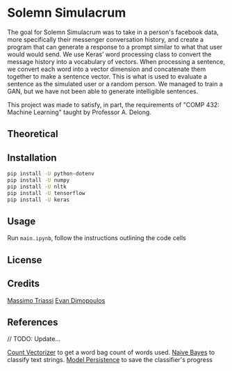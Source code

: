 # Solemn Simulacrum
The goal for Solemn Simulacrum was to take in a person's facebook data, more specifically their messenger conversation history, and create a program that can generate a response to a prompt similar to what that user would would send. We use Keras’ word processing class to convert the message history into a vocabulary of vectors. When processing a sentence, we convert each word into a vector dimension and concatenate them together to make a sentence vector. This is what is used to evaluate a sentence as the simulated user or a random person. We managed to train a GAN, but we have not been able to generate intelligible sentences. 

This project was made to satisfy, in part, the requirements of "COMP 432: Machine Learning" taught by Professor A. Delong. 

## Theoretical


## Installation
```bash
pip install -U python-dotenv
pip install -U numpy
pip install -U nltk
pip install -U tensorflow
pip install -U keras
```
## Usage
Run `main.ipynb`, follow the instructions outlining the code cells

## License

## Credits
[Massimo Triassi](https://github.com/m-triassi)
[Evan Dimopoulos](https://github.com/EvanDime)
## References
// TODO: Update...

[Count Vectorizer](https://scikit-learn.org/stable/modules/generated/sklearn.feature_extraction.text.CountVectorizer.html)
to get a word bag count of words used. 
[Naive Bayes](https://scikit-learn.org/stable/modules/naive_bayes.html) to classify text strings.
[Model Persistence](https://scikit-learn.org/stable/modules/model_persistence.html) to save the classifier's progress
